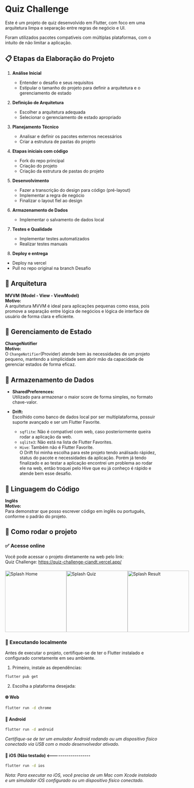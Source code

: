 # Quiz Challenge

Este é um projeto de quiz desenvolvido em Flutter, com foco em uma arquitetura limpa e separação entre regras de negócio e UI.

Foram utilizados pacotes compatíveis com múltiplas plataformas, com o intuito de não limitar a aplicação. 


## 📋 Etapas da Elaboração do Projeto

1. **Análise Inicial**
   - Entender o desafio e seus requisitos
   - Estipular o tamanho do projeto para definir a arquitetura e o gerenciamento de estado

2. **Definição de Arquitetura**
   - Escolher a arquitetura adequada
   - Selecionar o gerenciamento de estado apropriado

3. **Planejamento Técnico**
   - Analisar e definir os pacotes externos necessários
   - Criar a estrutura de pastas do projeto

4. **Etapas iniciais com código**
   - Fork do repo principal
   - Criação do projeto
   - Criação da estrutura de pastas do projeto

5. **Desenvolvimento**
   - Fazer a transcrição do design para código (pré-layout)
   - Implementar a regra de negócio
   - Finalizar o layout fiel ao design

6. **Armazenamento de Dados**
   - Implementar o salvamento de dados local

7. **Testes e Qualidade**
   - Implementar testes automatizados
   - Realizar testes manuais
   
8. **Deploy e entrega**
  - Deploy na vercel
  - Pull no repo original na branch Desafio


## 📐 Arquitetura

**MVVM (Model - View - ViewModel)**  
**Motivo:**  
A arquitetura MVVM é ideal para aplicações pequenas como essa, pois promove a separação entre lógica de negócios e lógica de interface de usuário de forma clara e eficiente.  


## 🔄 Gerenciamento de Estado

**ChangeNotifier**  
**Motivo:**  
O `ChangeNotifier`(Provider) atende bem às necessidades de um projeto pequeno, mantendo a simplicidade sem abrir mão da capacidade de gerenciar estados de forma eficaz.


## 💾 Armazenamento de Dados

- **SharedPreferences:**  
  Utilizado para armazenar o maior score de forma simples, no formato chave-valor.

- **Drift:**  
  Escolhido como banco de dados local por ser multiplataforma, possuir suporte avançado e ser um Flutter Favorite.  
  - `sqflite`: Não é compatível com web, caso posteriormente queira rodar a aplicação da web.  
  - `sqlite3`: Não está na lista de Flutter Favorites.  
  - `Hive`: Também não é Flutter Favorite.  
  O Drift foi minha escolha para este projeto tendo análisado rápidez, status do pacote e necessidades da aplicação.
  Porém já tendo finalizado e ao testar a aplicação encontrei um problema ao rodar ele na web, então troquei pelo Hive que eu já conheço é rápido e atende bem esse desafio.


## 💬 Linguagem do Código

**Inglês**  
**Motivo:**  
Para demonstrar que posso escrever código em inglês ou português, conforme o padrão do projeto.


## 🚀 Como rodar o projeto

### ✅ Acesse online

Você pode acessar o projeto diretamente na web pelo link:  
Quiz Challenge: https://quiz-challenge-ciandt.vercel.app/

<div style="display: flex; justify-content: space-between; margin: 20px 0;">
  <img src="assets/splashHome.png" alt="Splash Home" width="200"/>
  <img src="assets/splashQuiz.png" alt="Splash Quiz" width="200"/>
  <img src="assets/splashResult.png" alt="Splash Result" width="200"/>
</div>

### 📱 Executando localmente

Antes de executar o projeto, certifique-se de ter o Flutter instalado e configurado corretamente em seu ambiente.

1. Primeiro, instale as dependências:
```bash
flutter pub get
```

2. Escolha a plataforma desejada:

#### 🌐 Web
```bash
flutter run -d chrome
```

#### 🤖 Android 
```bash
flutter run -d android
```
*Certifique-se de ter um emulador Android rodando ou um dispositivo físico conectado via USB com o modo desenvolvedor ativado.*

#### 🍎 iOS (Não testado) <-------------------
```bash
flutter run -d ios
```
*Nota: Para executar no iOS, você precisa de um Mac com Xcode instalado e um simulador iOS configurado ou um dispositivo físico conectado.*

